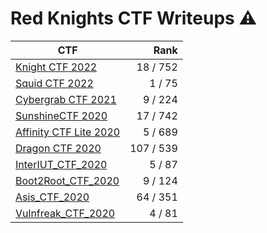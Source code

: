 # Red Knights CTF Writeups :warning:

| CTF                                               |      Rank |
|---------------------------------------------------|----------:|
| [Knight CTF 2022](2021/KnightCTF/)                |  18 / 752 |
| [Squid CTF 2022](2021/SquidCTF/)                  |   1 / 75  |
| [Cybergrab CTF 2021](2021/cybergrab_ctf/)         |   9 / 224 |
| [SunshineCTF 2020](2020/sunshine_ctf/)            |  17 / 742 |
| [Affinity CTF Lite 2020](2020/affinity_ctf_lite/) |   5 / 689 |
| [Dragon CTF 2020](2020/dragon_ctf/)               | 107 / 539 |
| [InterIUT_CTF_2020](2020/InterIUT_ctf/)           |   5 / 87  |
| [Boot2Root_CTF_2020](2020/Boot2root_ctf/)         |   9 / 124 |
| [Asis_CTF_2020](2020/asis_ctf/)                   |  64 / 351 |
| [Vulnfreak_CTF_2020](2020/vulnfreak_ctf/)         |   4 /  81 |

